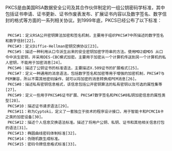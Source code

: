 

 PKCS是由美国RSA数据安全公司及其合作伙伴制定的一组公钥密码学标准，其中包括证书申请、证书更新、证书作废表发布、扩展证书内容以及数字签名、数字信封的格式等方面的一系列相关协议。到1999年底，PKCS已经公布了以下标准： 

```

 PKCS#1：定义RSA公开密钥算法加密和签名机制，主要用于组织PKCS#7中所描述的数字签名和数字信封[22]。 
 PKCS#3：定义Diffie-Hellman密钥交换协议[23]。 
 PKCS#5：描述一种利用从口令派生出来的安全密钥加密字符串的方法。使用MD2或MD5 从口令中派生密钥，并采用DES-CBC模式加密。主要用于加密从一个计算机传送到另一个计算机的私人密钥，不能用于加密消息[24]。 
 PKCS#6：描述了公钥证书的标准语法，主要描述X.509证书的扩展格式[25]。 
 PKCS#7：定义一种通用的消息语法，包括数字签名和加密等用于增强的加密机制，PKCS#7与PEM兼容，所以不需其他密码操作，就可以将加密的消息转换成PEM消息[26]。 
 PKCS#8：描述私有密钥信息格式，该信息包括公开密钥算法的私有密钥以及可选的属性集等[27]。 
 PKCS#9：定义一些用于PKCS#6证书扩展、PKCS#7数字签名和PKCS#8私钥加密信息的属性类型[28]。 
 PKCS#10：描述证书请求语法[29]。 
 PKCS#11：称为Cyptoki，定义了一套独立于技术的程序设计接口，用于智能卡和PCMCIA卡之类的加密设备[30]。 
 PKCS#12：描述个人信息交换语法标准。描述了将用户公钥、私钥、证书和其他相关信息打包的语法[31]。 
 PKCS#13：椭圆曲线密码体制标准[32]。 
 PKCS#14：伪随机数生成标准。 
 PKCS#15：密码令牌信息格式标准[33]。 
```

